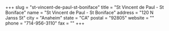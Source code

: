 +++
slug = "st-vincent-de-paul-st-boniface"
title = "St Vincent de Paul - St Boniface"
name = "St Vincent de Paul - St Boniface"
address = "120 N Janss St"
city = "Anaheim"
state = "CA"
postal = "92805"
website = ""
phone = "714-956-3110"
fax = ""
+++
